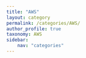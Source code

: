 ```yaml
---
title: "AWS"
layout: category
permalink: /categories/AWS/
author_profile: true
taxonomy: AWS
sidebar:
    nav: "categories"
---
```

